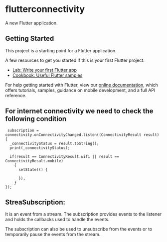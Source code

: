 # flutterconnectivity

A new Flutter application.

## Getting Started

This project is a starting point for a Flutter application.

A few resources to get you started if this is your first Flutter project:

- [Lab: Write your first Flutter app](https://flutter.dev/docs/get-started/codelab)
- [Cookbook: Useful Flutter samples](https://flutter.dev/docs/cookbook)

For help getting started with Flutter, view our
[online documentation](https://flutter.dev/docs), which offers tutorials,
samples, guidance on mobile development, and a full API reference.


## For internet connectivity we need to check the following condition

     subscription = connectivity.onConnectivityChanged.listen((ConnectivityResult result) {
      _connectivityStatus = result.toString();
      print(_connectivityStatus);

      if(result == ConnectivityResult.wifi || result == ConnectivityResult.mobile)
        {
          setState(() {

          });
        }
    });
    
 ## StreaSubscription:
 It is an event from a stream. The subscription provides events to the listener and holds the callbacks used to handle the events.
 
 The subscription can also be used to unsubscribe from the events or to temporarily pause the events from the stream.
 
